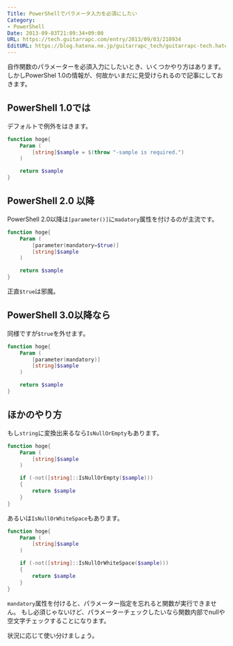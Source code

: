 ```yaml
---
Title: PowerShellでパラメータ入力を必須にしたい
Category:
- PowerShell
Date: 2013-09-03T21:09:34+09:00
URL: https://tech.guitarrapc.com/entry/2013/09/03/210934
EditURL: https://blog.hatena.ne.jp/guitarrapc_tech/guitarrapc-tech.hatenablog.com/atom/entry/6802418398340967696
---
```



自作関数のパラメーターを必須入力にしたいとき、いくつかやり方はあります。
しかしPowerShel 1.0の情報が、何故かいまだに見受けられるので記事にしておきます。

## PowerShell 1.0では

デフォルトで例外をはきます。

```ps1
function hoge{
    Param (
        [string]$sample = $(throw "-sample is required.")
    )

    return $sample
}
```

## PowerShell 2.0 以降

PowerShell 2.0以降は`[parameter()]`に`madatory`属性を付けるのが主流です。

```ps1
function hoge{
    Param (
        [parameter(mandatory=$true)]
        [string]$sample
    )

    return $sample
}
```

正直`$true`は邪魔。

## PowerShell 3.0以降なら

同様ですが`$true`を外せます。

```ps1
function hoge{
    Param (
        [parameter(mandatory)]
        [string]$sample
    )

    return $sample
}
```

## ほかのやり方

もし`string`に変換出来るなら`IsNullOrEmpty`もあります。

```ps1
function hoge{
    Param (
        [string]$sample
    )

    if (-not([string]::IsNullOrEmpty($sample)))
    {
        return $sample
    }
}
```


あるいは`IsNullOrWhiteSpace`もあります。

```ps1
function hoge{
    Param (
        [string]$sample
    )

    if (-not([string]::IsNullOrWhiteSpace($sample)))
    {
        return $sample
    }
}
```


`mandatory`属性を付けると、パラメーター指定を忘れると関数が実行できません。
もし必須じゃないけど、パラメーターチェックしたいなら関数内部でnullや空文字チェックすることになります。

状況に応じて使い分けましょう。
